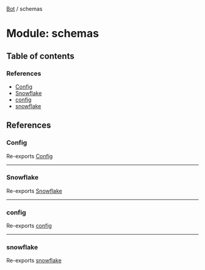 [Bot](../README.md) / schemas

# Module: schemas

## Table of contents

### References

- [Config](schemas.md#config)
- [Snowflake](schemas.md#snowflake)
- [config](schemas.md#config-1)
- [snowflake](schemas.md#snowflake-1)

## References

### Config

Re-exports [Config](schemas_config.md#config)

___

### Snowflake

Re-exports [Snowflake](schemas_snowflake.md#snowflake)

___

### config

Re-exports [config](schemas_config.md#config-1)

___

### snowflake

Re-exports [snowflake](schemas_snowflake.md#snowflake-1)
